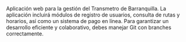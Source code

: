 Aplicación web para la gestión del Transmetro de Barranquilla. La aplicación incluirá módulos de registro de usuarios, consulta de rutas y horarios, así como un sistema de pago en línea. Para garantizar un desarrollo eficiente y colaborativo, debes manejar Git con branches correctamente.